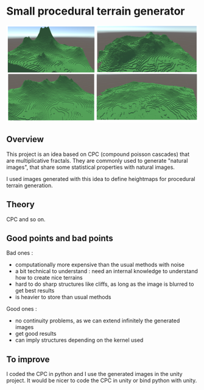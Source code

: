 # Small procedural terrain generator

![Some results](Doc/Screen/Finals/terrains.png)

## Overview

This project is an idea based on CPC (compound poisson cascades) that are multiplicative fractals. They are commonly used to generate "natural images", that share some statistical properties with natural images.

I used images generated with this idea to define heightmaps for procedural terrain generation.

## Theory

CPC and so on.

## Good points and bad points

Bad ones : 
 - computationally more expensive than the usual methods with noise
 - a bit technical to understand : need an internal knowledge to understand how to create nice terrains
 - hard to do sharp structures like cliffs, as long as the image is blurred to get best results
 - is heavier to store than usual methods

Good ones : 
 - no continuity problems, as we can extend infinitely the generated images
 - get good results
 - can imply structures depending on the kernel used

## To improve

I coded the CPC in python and I use the generated images in the unity project. It would be nicer to code the CPC in unity or bind python with unity.
